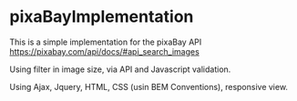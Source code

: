 # pixaBayImplementation

This is a simple implementation for the pixaBay API 
https://pixabay.com/api/docs/#api_search_images

Using filter in image size, via API and Javascript validation.

Using Ajax, Jquery, HTML, CSS (usin BEM Conventions), responsive view.
